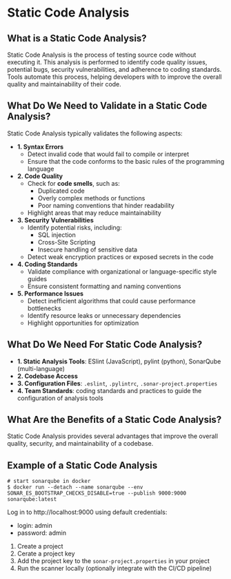 # Static Code Analysis

## What is a Static Code Analysis?

Static Code Analysis is the process of testing source code without executing it. This analysis is performed to identify code quality issues, potential bugs, security vulnerabilities, and adherence to coding standards. Tools automate this process, helping developers with to improve the overall quality and maintainability of their code.

## What Do We Need to Validate in a Static Code Analysis?

Static Code Analysis typically validates the following aspects:

- **1. Syntax Errors**
   - Detect invalid code that would fail to compile or interpret
   - Ensure that the code conforms to the basic rules of the programming language
- **2. Code Quality**
   - Check for **code smells**, such as:
     - Duplicated code
     - Overly complex methods or functions
     - Poor naming conventions that hinder readability
   - Highlight areas that may reduce maintainability
- **3. Security Vulnerabilities**
   - Identify potential risks, including:
     - SQL injection
     - Cross-Site Scripting
     - Insecure handling of sensitive data
   - Detect weak encryption practices or exposed secrets in the code
- **4. Coding Standards**
   - Validate compliance with organizational or language-specific style guides
   - Ensure consistent formatting and naming conventions
- **5. Performance Issues**
   - Detect inefficient algorithms that could cause performance bottlenecks
   - Identify resource leaks or unnecessary dependencies
   - Highlight opportunities for optimization

## What Do We Need For Static Code Analysis?

* **1. Static Analysis Tools**: ESlint (JavaScript), pylint (python), SonarQube (multi-language)
* **2. Codebase Access**
* **3. Configuration Files**: `.eslint`, `.pylintrc`, `.sonar-project.properties`
* **4. Team Standards**: coding standards and practices to guide the configuration of analysis tools

## What Are the Benefits of a Static Code Analysis?

Static Code Analysis provides several advantages that improve the overall quality, security, and maintainability of a codebase.

## Example of a Static Code Analysis

```
# start sonarqube in docker
$ docker run --detach --name sonarqube --env SONAR_ES_BOOTSTRAP_CHECKS_DISABLE=true --publish 9000:9000 sonarqube:latest
```

Log in to http://localhost:9000 using default credentials:

* login: admin
* password: admin

1. Create a project
2. Cerate a project key
3. Add the project key to the `sonar-project.properties` in your project
4. Run the scanner locally (optionally integrate with the CI/CD pipeline)

```sh

```